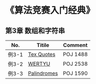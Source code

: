 # 《算法竞赛入门经典》
## 第3章 数组和字符串
No.|Titile|Comment
---|------|-------
例3-1|[Tex Quotes](http://bailian.openjudge.cn/practice/1488/)|POJ 1488
例3-2|[WERTYU](http://bailian.openjudge.cn/practice/2538/)|POJ 2538
例3-3|[Palindromes](http://bailian.openjudge.cn/practice/1590/)|POJ 1590

